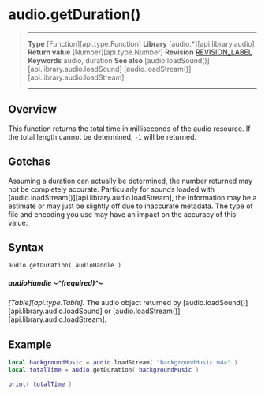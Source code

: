 
# audio.getDuration()

> --------------------- ------------------------------------------------------------------------------------------
> __Type__              [Function][api.type.Function]
> __Library__           [audio.*][api.library.audio]
> __Return value__      [Number][api.type.Number]
> __Revision__          [REVISION_LABEL](REVISION_URL)
> __Keywords__          audio, duration
> __See also__          [audio.loadSound()][api.library.audio.loadSound]
>								[audio.loadStream()][api.library.audio.loadStream]
> --------------------- ------------------------------------------------------------------------------------------


## Overview

This function returns the total time in milliseconds of the audio resource. If the total length cannot be determined, `-1` will be returned.

## Gotchas

Assuming a duration can actually be determined, the number returned may not be completely accurate. Particularly for sounds loaded with [audio.loadStream()][api.library.audio.loadStream], the information may be a estimate or may just be slightly off due to inaccurate metadata. The type of file and encoding you use may have an impact on the accuracy of this value.

## Syntax

	audio.getDuration( audioHandle )

##### audioHandle ~^(required)^~
_[Table][api.type.Table]._ The audio object returned by [audio.loadSound()][api.library.audio.loadSound] or [audio.loadStream()][api.library.audio.loadStream].


## Example

`````lua
local backgroundMusic = audio.loadStream( "backgroundMusic.m4a" )
local totalTime = audio.getDuration( backgroundMusic )

print( totalTime )
`````
